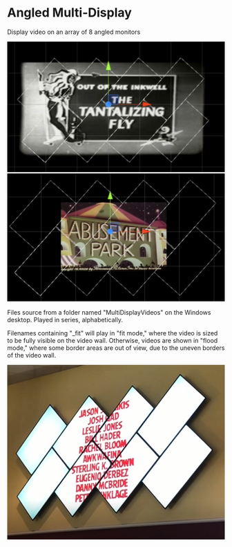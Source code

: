 # Angled Multi-Display
Display video on an array of 8 angled monitors

![Example](Screenshot.png)   
![FitMode](FitMode.png)   

Files source from a folder named "MultiDisplayVideos" on the Windows desktop. Played in series, alphabetically.

Filenames containing "_fit" will play in "fit mode," where the video is sized to be fully visible on the video wall. Otherwise, videos are shown in "flood mode," where some border areas are out of view, due to the uneven borders of the video wall.

![Cinema](CinemaVideoWall.PNG)
